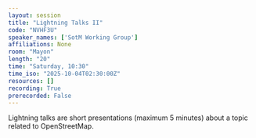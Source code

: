 ```yaml
---
layout: session
title: "Lightning Talks II"
code: "NVHF3U"
speaker_names: ['SotM Working Group']
affiliations: None
room: "Mayon"
length: "20"
time: "Saturday, 10:30"
time_iso: "2025-10-04T02:30:00Z"
resources: []
recording: True
prerecorded: False
---
```


Lightning talks are short presentations (maximum 5 minutes) about a topic related to OpenStreetMap.

